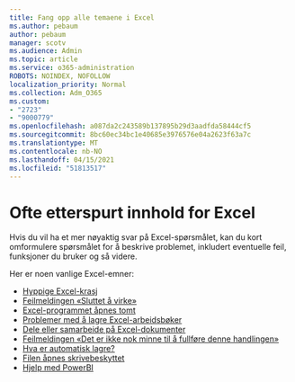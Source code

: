 ```yaml
---
title: Fang opp alle temaene i Excel
ms.author: pebaum
author: pebaum
manager: scotv
ms.audience: Admin
ms.topic: article
ms.service: o365-administration
ROBOTS: NOINDEX, NOFOLLOW
localization_priority: Normal
ms.collection: Adm_O365
ms.custom:
- "2723"
- "9000779"
ms.openlocfilehash: a087da2c243589b137895b29d3aadfda58444cf5
ms.sourcegitcommit: 8bc60ec34bc1e40685e3976576e04a2623f63a7c
ms.translationtype: MT
ms.contentlocale: nb-NO
ms.lasthandoff: 04/15/2021
ms.locfileid: "51813517"
---
```

# <a name="commonly-requested-content-for-excel"></a>Ofte etterspurt innhold for Excel

Hvis du vil ha et mer nøyaktig svar på Excel-spørsmålet, kan du kort omformulere spørsmålet for å beskrive problemet, inkludert eventuelle feil, funksjoner du bruker og så videre. 

Her er noen vanlige Excel-emner:

- [Hyppige Excel-krasj](https://support.office.com/article/Excel-not-responding-hangs-freezes-or-stops-working-37E7D3C9-9E84-40BF-A805-4CA6853A1FF4)
- [Feilmeldingen «Sluttet å virke»](https://support.office.com/client/52bd7985-4e99-4a35-84c8-2d9b8301a2fa)
- [Excel-programmet åpnes tomt](https://docs.microsoft.com/office/troubleshoot/excel/excel-opens-blank)
- [Problemer med å lagre Excel-arbeidsbøker](https://docs.microsoft.com/office/troubleshoot/excel/issue-when-save-excel-workbooks)
- [Dele eller samarbeide på Excel-dokumenter](https://support.office.com/article/7152aa8b-b791-414c-a3bb-3024e46fb104)
- [Feilmeldingen «Det er ikke nok minne til å fullføre denne handlingen»](https://docs.microsoft.com/office/troubleshoot/excel/available-resources-errors)
- [Hva er automatisk lagre?](https://support.office.com/article/6d6bd723-ebfd-4e40-b5f6-ae6e8088f7a5)
- [Filen åpnes skrivebeskyttet](https://support.office.com/article/why-did-my-file-open-read-only-3ab4b792-da50-4b38-8628-14c64e1f1d15)
- [Hjelp med PowerBI](https://powerbi.microsoft.com/support/)